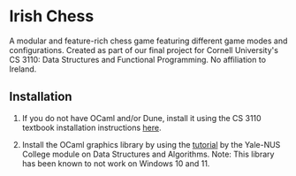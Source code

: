# Irish Chess

A modular and feature-rich chess game featuring different game modes and configurations. Created as part of our final project for Cornell University's CS 3110: Data Structures and Functional Programming. No affiliation to Ireland.

## Installation

1. If you do not have OCaml and/or Dune, install it using the CS 3110 textbook installation instructions
   [here](https://cs3110.github.io/textbook/chapters/preface/install.html).

2. Install the OCaml graphics library by using the [tutorial](https://github.com/ysc2229/ocaml-graphics-demo) by the Yale-NUS College module on Data Structures and Algorithms. Note: This library has been known to not work on Windows 10 and 11.
